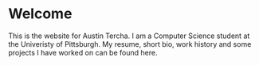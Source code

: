 # Welcome

This is the website for Austin Tercha. I am a Computer Science student at the Univeristy of Pittsburgh. My resume, short bio, work history and some projects I have worked on can be found here.
